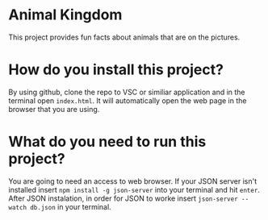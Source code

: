 # Animal Kingdom

This project provides fun facts about animals that are on the pictures.

# How do you install this project?

By using github, clone the repo to VSC or similiar application and in the terminal open `index.html`. It will automatically open the web page in the browser that you are using.

# What do you need to run this project?

You are going to need an access to web browser. If your JSON server isn't installed insert `npm install -g json-server` into your terminal and hit `enter`. After JSON instalation, in order for JSON to worke  insert `json-server --watch db.json` in your terminal. 
